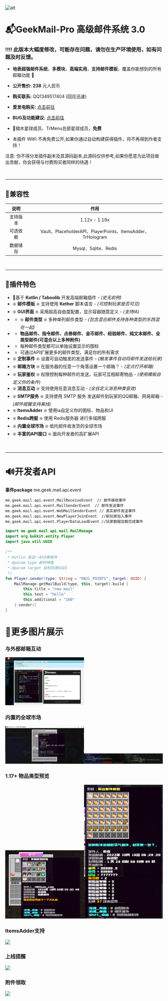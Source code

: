 ![alt](https://web-1301331373.cos.ap-guangzhou.myqcloud.com/mail/mail-b-gq.png)
# 📬GeekMail-Pro  高级邮件系统 3.0
### ‼‼ 此版本大幅度修改，可能存在问题，请勿在生产环境使用，如有问题及时反馈。
- **地表超强邮件系统**，**多模块**，**高端实用**，**支持邮件模板**，覆盖你能想到的所有邮箱功能 💯
- **公开售价:** **238** 元人民币
- **购买联系:** QQ1349517404 (回应迅速)
- **爱发电购买:** [点击前往](https://afdian.net/item?plan_id=e9f2a7a0172511edabfd52540025c377) 
- **BUG及功能建议:** [点击前往](https://github.com/liaojinmin/GeekMail-Pro/issues)

- 🎉楠木星球成员、TrMenu总部星球成员，**免费**
- 本插件 WIKI 不再免费公开,如果你通过自动构建获得插件，将不再得到作者支持！

注意: 你不得分发插件副本及其源码副本,此源码仅供参考,如果你愿意为此项目做出贡献，你会获得与付费购买者同样的待遇！


<br/>

---
## 💽兼容性

|  说明  |                           作用                            |
|:----:|:-------------------------------------------------------:|
| 支持版本 |                      1.12x - 1.19x                      |
| 可选依赖 | Vault、PlaceholderAPI、PlayerPoints、ItemsAdder、TrHologram |
| 数据储存 |                   Mysql、Sqlite、Redis                    |

<br/>

---
## 📒插件特色
- 📜基于 **Kotlin / Taboolib** 开发高端邮箱插件 - _(史无前例)_
- ❇️ **邮件模板** ❇️ 支持使用 **Kether** 脚本语言 - _(可控制玩家是否可见)_
- ❇️ **GUI界面** ❇️ 采用超高自由度配置，显示容器随意定义 - _(支持IA)_
- - ❇️ **邮件类型**  ❇️ 多种单列邮件类型 - _(包含混合邮件支持各种类型的东西混在一起)_
- - **物品邮件、指令邮件、点券邮件、金币邮件、经验邮件、纯文本邮件、全类型邮件(可混合以上多种附件)**
- -  每种邮件类型都可以单独设置显示的图标
- -  可通过API扩展更多的邮件类型，满足你的所有需求
- ❇️ **定制事件** ❇️ 设置可自动触发的发送事件 - _(触发事件自动将邮件发送给玩家)_
- ❇️ **邮箱方块** ❇️ 在服务器的任意一个角落设置一个邮箱？ - _(定点打开邮箱)_
- ❇️ **玩家鉴权** ❇️ 权限控制每种邮件的发送，玩家可互相邮寄物品 - _(使用模板自定义你的条件)_
- ❇️ **消息互动** ❇️ 支持使用任意消息互动 - _(全自定义消息种类音效)_
- ❇️ **SMTP服务** ❇️ 支持使用 SMTP 服务 发送邮件到玩家的QQ邮箱、网易邮箱 - _(邮件提醒支持离线)_
- ❇️ **ItemsAdder** ❇️ 使用ia自定义你的图标、物品和UI
- ❇️ **Redis跨服** ❇️ 使用 Redis服务器 进行多域跨服
- ❇️ **内置全球市场** ❇️ 依托邮件收发货的全球市场
- ❇️ **丰富的API接口** ❇️ 面向开发者的高扩展API

<br/>

---

# 🔊开发者API
**事件package** me.geek.mail.api.event
``` TEXT 
me.geek.mail.api.event.MailReceiveEvent  // 邮件接收事件
me.geek.mail.api.event.MailSenderEvent  // 邮件发送事件
me.geek.mail.api.event.WebMailSenderEvent // 真实邮件发送事件
me.geek.mail.api.event.NewPlayerJoinEvent  //新玩家加入事件
me.geek.mail.api.event.PlayerDataLoadEvent //玩家数据加载完成事件
```

```kotlin
import me.geek.mail.api.mail.MailManage
import org.bukkit.entity.Player
import java.util.UUID

/**
 * Kotlin 发送一封点券邮件
 * @param type 邮件种类
 * @param target 目标玩家UUID
 */
fun Player.sender(type: String = "MAIL_POINTS", target: UUID) {
    MailManage.getMailBuild(type, this, target).build {
        this.title = "new mail"
        this.text = "hello"
        this.additional = "100"
    }.sender()
}
```




# 🔆更多图片展示
### 与外部邮箱互动
<img src="libs/img/webmail.png" width="50%">

### 内置的全球市场
<img src="libs/img/20221030122102.png" width="50%"><img src="libs/img/20221030122125.png" width="50%">


### 1.17+ 物品类型预览
<img src="libs/img/UFPGA441G.png" width="50%"><img src="libs/img/0221024003228.png" width="50%">

### ItemsAdder支持
<img src="https://web-1301331373.cos.ap-guangzhou.myqcloud.com/docs/%7BRF6T%40AH0Y6J%40JWP6PD%7B9%7D7.png" width="50%">

### 上线提醒
<img src="https://web-1301331373.cos.ap-guangzhou.myqcloud.com/docs/N%7D%60%29OVA%40I9%5B3TP%25Y3QO%283HF.png" width="50%">

### 附件领取
<img src="https://web-1301331373.cos.ap-guangzhou.myqcloud.com/docs/T7PY94_BO116SOHM68XHJSQ.png" width="50%">
